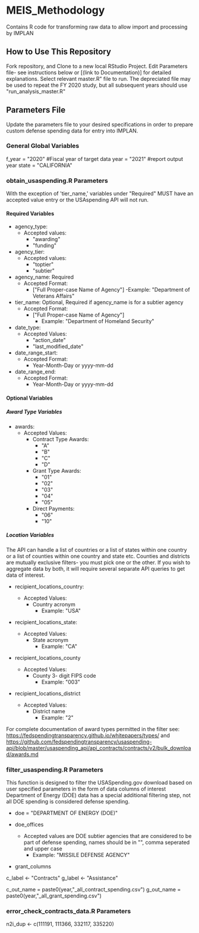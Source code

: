 # MEIS_Methodology
Contains R code for transforming raw data to allow import and processing by IMPLAN 

## How to Use This Repository
Fork repository, and Clone to a new local RStudio Project.
Edit Parameters file- see instructions below or [(link to Documentation)] for detailed explanations.
Select relevant master.R" file to run. The depreciated file may be used to repeat the FY 2020 study, but all subsequent years should use "run_analysis_master.R"


## Parameters File
Update the parameters file to your desired specifications in order to prepare custom defense spending data for entry into IMPLAN. 

### General Global Variables


f_year = "2020" #Fiscal year of target data 
year = "2021" #report output year
state = "CALIFORNIA"

### obtain_usaspending.R Parameters
With the exception of 'tier_name,' variables under "Required" MUST have an accepted value entry or the USAspending API will not run.

#### Required Variables
- agency_type: 
  - Accepted values:
    - "awarding"
    - "funding"
- agency_tier: 
  - Accepted values:
    - "toptier"
    - "subtier" 
- agency_name: Required
  - Accepted Format:
    - ["Full Proper-case Name of Agency"]
      -Example: "Department of Veterans Affairs" 
- tier_name: Optional, Required if agency_name is for a subtier agency
  - Accepted Format:
    - ["Full Proper-case Name of Agency"]
      - Example: "Department of Homeland Security"
- date_type:
  - Accepted Values:
    - "action_date"
    - "last_modified_date"
- date_range_start:
  - Accepted Format: 
    - Year-Month-Day or yyyy-mm-dd 
- date_range_end:
  - Accepted Format: 
    - Year-Month-Day or yyyy-mm-dd 

#### Optional Variables

##### Award Type Variables

- awards: 
  - Accepted Values:
    - Contract Type Awards:
      - "A" 
      - "B" 
      - "C" 
      - "D"
    - Grant Type Awards:
      - "01" 
      - "02" 
      - "03" 
      - "04" 
      - "05" 
    - Direct Payments:  
      - "06" 
      - "10" 

##### Location Variables
The API can handle a list of countries or a list of states within one country or a list of counties within one country and state etc. 
Counties and districts are mutually exclusive filters- you must pick one or the other. If you wish to aggregate data by both, it will require several separate API queries to get data of interest.

- recipient_locations_country:
  - Accepted Values:
    - Country acronym 
      - Example: "USA"
    
- recipient_locations_state:
  - Accepted Values:
    - State acronym 
      - Example: "CA"

- recipient_locations_county 
  - Accepted Values:
    - County 3- digit FIPS code
      - Example: "003"
      
- recipient_locations_district
  - Accepted Values:
    - District name 
      - Example: "2"

For complete documentation of award types permitted in the filter see: https://fedspendingtransparency.github.io/whitepapers/types/ and https://github.com/fedspendingtransparency/usaspending-api/blob/master/usaspending_api/api_contracts/contracts/v2/bulk_download/awards.md

### filter_usaspending.R Parameters
This function is designed to filter the USASpending.gov download based on user specified parameters in the form of data columns of interest
Department of Energy (DOE) data has a special additional filtering step, not all DOE spending is considered defense spending. 

- doe = "DEPARTMENT OF ENERGY (DOE)"

- doe_offices 
    - Accepted values are DOE subtier agencies that are considered to be part of defense spending, names should be in "", comma seperated and   upper case
      - Example: "MISSILE DEFENSE AGENCY"

- grant_columns 

c_label <- "Contracts"
g_label <- "Assistance" 

c_out_name = paste0(year,"_all_contract_spending.csv")
g_out_name = paste0(year,"_all_grant_spending.csv")


### error_check_contracts_data.R Parameters

n2i_dup <- c(111191, 111366, 332117, 335220)

